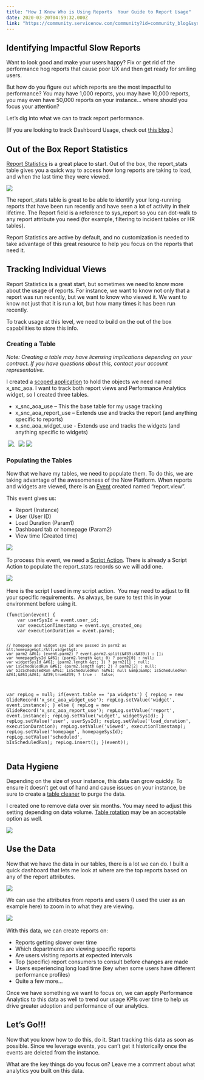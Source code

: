 ```yaml
---
title: "How I Know Who is Using Reports  Your Guide to Report Usage"
date: 2020-03-20T04:59:32.000Z
link: "https://community.servicenow.com/community?id=community_blog&sys_id=274796dfdb23c49414d6fb2439961975"
---
```

<h2>Identifying Impactful Slow Reports</h2>
<p>Want to look good and make your users happy? Fix or get rid of the performance hog reports that cause poor UX and then get ready for smiling users.</p>
<p>But how do you figure out which reports are the most impactful to performance? You may have 1,000 reports, you may have 10,000 reports, you may even have 50,000 reports on your instance... where should you focus your attention?</p>
<p>Let’s dig into what we can to track report performance.</p>
<p>[If you are looking to track Dashboard Usage, check out <a href="https://community.servicenow.com/community?id&#61;community_blog&amp;sys_id&#61;19bdcd95dbb5ef001089e15b8a961937" rel="nofollow">this blog</a>.]</p>
<h2>Out of the Box Report Statistics</h2>
<p><a href="https://docs.servicenow.com/bundle/orlando-performance-analytics-and-reporting/page/use/reporting/reference/report-statistics.html" rel="nofollow">Report Statistics</a> is a great place to start. Out of the box, the report_stats table gives you a quick way to access how long reports are taking to load, and when the last time they were viewed.</p>
<p><img style="max-width: 100%; max-height: 480px;" src="https://community.servicenow.com/a9c55e9bdb23c49414d6fb2439961970.iix" /></p>
<p>The report_stats table is great to be able to identify your long-running reports that have been run recently and have seen a lot of activity in their lifetime. The Report field is a reference to sys_report so you can dot-walk to any report attribute you need (for example, filtering to incident tables or HR tables).</p>
<p>Report Statistics are active by default, and no customization is needed to take advantage of this great resource to help you focus on the reports that need it.</p>
<h2>Tracking Individual Views</h2>
<p>Report Statistics is a great start, but sometimes we need to know more about the usage of reports. For instance, we want to know not only that a report was run recently, but we want to know who viewed it. We want to know not just that it is run a lot, but how many times it has been run recently.</p>
<p>To track usage at this level, we need to build on the out of the box capabilities to store this info.</p>
<h3>Creating a Table</h3>
<p><em>Note: Creating a table may have licensing implications depending on your contract. If you have questions about this, contact your account representative.</em></p>
<p>I created a <a href="https://docs.servicenow.com/bundle/orlando-application-development/page/build/applications/concept/c_CreatingApplications.html" rel="nofollow">scoped application</a> to hold the objects we need named x_snc_aoa. I want to track both report views and Performance Analytics widget, so I created three tables.</p>
<ul><li>x_snc_aoa_use – This the base table for my usage tracking</li><li>x_snc_aoa_report_use – Extends use and tracks the report (and anything specific to reports)</li><li>x_snc_aoa_widget_use - Extends use and tracks the widgets (and anything specific to widgets)</li></ul>
<p> <img style="max-width: 100%; max-height: 480px;" src="https://community.servicenow.com/84065adbdb23c49414d6fb2439961995.iix" />.  <img style="max-width: 100%; max-height: 480px;" src="https://community.servicenow.com/cb06dedbdb23c49414d6fb24399619b4.iix" /> <img style="max-width: 100%; max-height: 480px;" src="https://community.servicenow.com/4b16161fdb23c49414d6fb243996194c.iix" /></p>
<h3>Populating the Tables</h3>
<p>Now that we have my tables, we need to populate them. To do this, we are taking advantage of the awesomeness of the Now Platform. When reports and widgets are viewed, there is an <a href="https://docs.servicenow.com/bundle/orlando-platform-administration/page/administer/platform-events/concept/events.html" rel="nofollow">Event</a> created named “report.view”.</p>
<p>This event gives us:</p>
<ul><li>Report (Instance)</li><li>User (User ID)</li><li>Load Duration (Param1)</li><li>Dashboard tab or homepage (Param2)</li><li>View time (Created time)</li></ul>
<p><img style="max-width: 100%; max-height: 480px;" src="https://community.servicenow.com/31469e1fdb23c49414d6fb243996198f.iix" /> </p>
<p>To process this event, we need a <a href="https://docs.servicenow.com/bundle/orlando-platform-administration/page/administer/platform-events/reference/r_ScriptActions.html" rel="nofollow">Script Action</a>. There is already a Script Action to populate the report_stats records so we will add one.</p>
<p><img style="max-width: 100%; max-height: 480px;" src="https://community.servicenow.com/2966925fdb23c49414d6fb2439961999.iix" /> </p>
<p>Here is the script I used in my script action.  You may need to adjust to fit your specific requirements.  As always, be sure to test this in your environment before using it.</p>
<pre class="language-javascript"><code>(function(event) { 
    var userSysId &#61; event.user_id; 
    var executionTimestamp &#61; event.sys_created_on; 
    var executionDuration &#61; event.parm1; 
      
    // homepage and widget sys id are passed in parm2 as &lt;homepage&gt;/&lt;widget&gt;  
    var parm2 &#61; (event.parm2) ? event.parm2.split(&#39;/&#39;) : []; 
    var homepageSysId &#61; (parm2.length &gt; 0) ? parm2[0] : null;    
    var widgetSysId &#61; (parm2.length &gt; 1) ? parm2[1] : null; 
    var isScheduledRun &#61; (parm2.length &gt; 2) ? parm2[2] : null; 
    var bIsScheduledRun &#61; isScheduledRun !&#61; null &amp;&amp; isScheduledRun &#61;&#61;&#61; &#39;true&#39; ? true :  false; 
   var repLog &#61; null; 
    if(event.table &#61;&#61; &#39;pa_widgets&#39;) 
    { 
    repLog &#61; new GlideRecord(&#39;x_snc_aoa_widget_use&#39;); 
        repLog.setValue(&#39;widget&#39;, event.instance); 
    } else { 
    repLog &#61; new GlideRecord(&#39;x_snc_aoa_report_use&#39;); 
        repLog.setValue(&#39;report&#39;, event.instance); 
        repLog.setValue(&#39;widget&#39;, widgetSysId); 
    } 
    repLog.setValue(&#39;user&#39;, userSysId); 
    repLog.setValue(&#39;load_duration&#39;, executionDuration); 
    repLog.setValue(&#39;viewed&#39;, executionTimestamp); 
    repLog.setValue(&#39;homepage&#39;, homepageSysId); 
    repLog.setValue(&#39;scheduled&#39;, bIsScheduledRun); 
    repLog.insert(); 
}(event)); </code></pre>
<h2>Data Hygiene</h2>
<p>Depending on the size of your instance, this data can grow quickly. To ensure it doesn’t get out of hand and cause issues on your instance, be sure to create a <a href="https://docs.servicenow.com/bundle/orlando-platform-administration/page/administer/managing-data/concept/c_DataManagement.html" rel="nofollow">table cleaner</a> to purge the data.</p>
<p>I created one to remove data over six months. You may need to adjust this setting depending on data volume. <a href="https://docs.servicenow.com/bundle/orlando-platform-administration/page/administer/platform-performance/concept/c_TableRotation.html" rel="nofollow">Table rotation</a> may be an acceptable option as well.</p>
<p><img style="max-width: 100%; max-height: 480px;" src="https://community.servicenow.com/b9f6da9fdb23c49414d6fb2439961944.iix" /></p>
<h2>Use the Data</h2>
<p>Now that we have the data in our tables, there is a lot we can do. I built a quick dashboard that lets me look at where are the top reports based on any of the report attributes.</p>
<p><img style="max-width: 100%; max-height: 480px;" src="https://community.servicenow.com/03079e9fdb23c49414d6fb24399619cf.iix" /></p>
<p>We can use the attributes from reports and users (I used the user as an example here) to zoom in to what they are viewing.</p>
<p><img style="max-width: 100%; max-height: 480px;" src="https://community.servicenow.com/c1179e9fdb23c49414d6fb24399619ea.iix" /> </p>
<p>With this data, we can create reports on:</p>
<ul><li>Reports getting slower over time</li><li>Which departments are viewing specific reports</li><li>Are users visiting reports at expected intervals</li><li>Top (specific) report consumers to consult before changes are made</li><li>Users experiencing long load time (key when some users have different performance profiles)</li><li>Quite a few more...</li></ul>
<p>Once we have something we want to focus on, we can apply Performance Analytics to this data as well to trend our usage KPIs over time to help us drive greater adoption and performance of our analytics.</p>
<h2>Let’s Go!!!</h2>
<p>Now that you know how to do this, do it. Start tracking this data as soon as possible. Since we leverage events, you can’t get it historically once the events are deleted from the instance.</p>
<p>What are the key things do you focus on? Leave me a comment about what analytics you built on this data.</p>